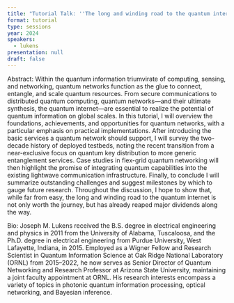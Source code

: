 ```yaml
---
title: "Tutorial Talk: ''The long and winding road to the quantum internet''"
format: tutorial
type: sessions
year: 2024
speakers:
  - lukens
presentation: null
draft: false
---
```

Abstract: Within the quantum information triumvirate of computing, sensing, and networking, quantum networks function as the glue to connect, entangle, and scale quantum resources. From secure communications to distributed quantum computing, quantum networks—and their ultimate synthesis, the quantum internet—are essential to realize the potential of quantum information on global scales. In this tutorial, I will overview the foundations, achievements, and opportunities for quantum networks, with a particular emphasis on practical implementations. After introducing the basic services a quantum network should support, I will survey the two-decade history of deployed testbeds, noting the recent transition from a near-exclusive focus on quantum key distribution to more generic entanglement services. Case studies in flex-grid quantum networking will then highlight the promise of integrating quantum capabilities into the existing lightwave communication infrastructure. Finally, to conclude I will summarize outstanding challenges and suggest milestones by which to gauge future research. Throughout the discussion, I hope to show that, while far from easy, the long and winding road to the quantum internet is not only worth the journey, but has already reaped major dividends along the way.

Bio: Joseph M. Lukens received the B.S. degree in electrical engineering and physics in 2011 from the University of Alabama, Tuscaloosa, and the Ph.D. degree in electrical engineering from Purdue University, West Lafayette, Indiana, in 2015. Employed as a Wigner Fellow and Research Scientist in Quantum Information Science at Oak Ridge National Laboratory (ORNL) from 2015–2022, he now serves as Senior Director of Quantum Networking and Research Professor at Arizona State University, maintaining a joint faculty appointment at ORNL. His research interests encompass a variety of topics in photonic quantum information processing, optical networking, and Bayesian inference.



<!-- fields to use above: -->
<!-- videoId: "Vfl9pPh6ipI" -->
<!-- presentation: "/2024/sessions/slides/QCrypt2024InvitedDiamanti.pdf" -->

